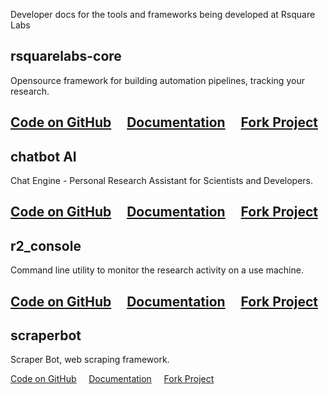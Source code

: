 
Developer docs for the tools and frameworks being developed at Rsquare Labs

## <a name="1"></a>rsquarelabs-core

Opensource framework for building automation pipelines, tracking your research. 


[<i class="fa fa-github" aria-hidden="true"></i> Code on GitHub](https://github.com/rsquarelabs/rsquarelabs-core) &nbsp;&nbsp;&nbsp;
[<i class="fa fa-book" aria-hidden="true"></i> Documentation](http://developers.rsquarelabs.com/rsquarelabs-core) &nbsp;&nbsp;&nbsp;
[<i class="fa fa-code-fork" aria-hidden="true"></i> Fork Project](https://github.com/rsquarelabs/rsquarelabs-core/fork)
---

## <a name="2"></a>chatbot AI

Chat Engine - Personal Research Assistant for Scientists and Developers.

[<i class="fa fa-github" aria-hidden="true"></i> Code on GitHub](https://github.com/rsquarelabs/chatbot-ai) &nbsp;&nbsp;&nbsp;
[<i class="fa fa-book" aria-hidden="true"></i> Documentation](http://developers.rsquarelabs.com/chatbot-ai) &nbsp;&nbsp;&nbsp;
[<i class="fa fa-code-fork" aria-hidden="true"></i> Fork Project](https://github.com/rsquarelabs/chatbot-ai/fork)
---

## <a name="3"></a> r2_console 

Command line utility to monitor the research activity on a use machine.

[<i class="fa fa-github" aria-hidden="true"></i> Code on GitHub](https://github.com/rsquarelabs/r2_console) &nbsp;&nbsp;&nbsp;
[<i class="fa fa-book" aria-hidden="true"></i> Documentation](http://developers.rsquarelabs.com/r2_console) &nbsp;&nbsp;&nbsp;
[<i class="fa fa-code-fork" aria-hidden="true"></i> Fork Project](https://github.com/rsquarelabs/r2_console/fork)
---

## <a name="4"></a> scraperbot

Scraper Bot, web scraping framework.

[<i class="fa fa-github" aria-hidden="true"></i> Code on GitHub](https://github.com/rsquarelabs/scraperbot) &nbsp;&nbsp;&nbsp;
[<i class="fa fa-book" aria-hidden="true"></i> Documentation](http://developers.rsquarelabs.com/scraperbot) &nbsp;&nbsp;&nbsp;
[<i class="fa fa-code-fork" aria-hidden="true"></i> Fork Project](https://github.com/rsquarelabs/scraperbot/fork)

 





